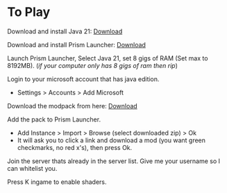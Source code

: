 # To Play

Download and install Java 21: [Download](https://adoptium.net/download/)

Download and install Prism Launcher: [Download](https://prismlauncher.org/download)

Launch Prism Launcher, Select Java 21, set 8 gigs of RAM (Set max to 8192MB). 
(*if your computer only has 8 gigs of ram then rip*)

Login to your microsoft account that has java edition.
- Settings > Accounts > Add Microsoft

Download the modpack from here: [Download](https://github.com/funnbot/create_ae/releases/download/v1.9.3.2/arcane_engineering_v1.9.3.2.zip)

Add the pack to Prism Launcher.
- Add Instance > Import > Browse (select downloaded zip) > Ok
- It will ask you to click a link and download a mod (you want green checkmarks, no red x's), then press Ok.

Join the server thats already in the server list.
Give me your username so I can whitelist you.

Press K ingame to enable shaders.
